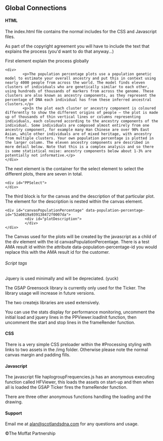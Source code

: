 ## Global Connections

#### HTML
The index.html file contains the normal includes for the CSS and Javascript files.

As part of the copyright agreement you will have to include the text that explains the process (you'd want to do that anyway…)

First element explain the process globally

```
<div>
        <p>The population percentage plots use a population genetic model to estimate your overall ancestry and put this in context using nearly 4000 people from across the world. The model finds eleven clusters of individuals who are genetically similar to each other, using hundreds of thousands of markers from across the genome. These clusters are also known as ancestry components, as they represent the percentage of DNA each individual has from these inferred ancestral clusters.</p>
        <p>In the plot each cluster or ancestry component is coloured differently to show the different origins of people – the plot is made up of thousands of thin vertical lines or columns representing individuals, each coloured according to the ancestry components of the individual. Some individuals are composed almost entirely from one ancestry component, for example many Han Chinese are over 90% East Asian, while other individuals are of mixed heritage, with ancestry from multiple clusters. Your own population percentage is plotted in the larger column. The eleven ancestry components are described in more detail below. Note that this is a complex analysis and so there is some statistical noise: ancestry components below about 1-3% are potentially not informative.</p>
</div>
```

The next element is the container for the select element to select the different plots, there are seven in total.

```
<div id="PPSelect">
</div>
```

The third block is for the canvas and the description of that particular plot. The element for the description is nested within the canvas element.

```
<div id="canvasPopulationPercentage" data-population-percentage-id="52a0819a939138472f0007da">
         <div id="plotDescription">
         </div>
</div>
```

The Canvas used for the plots will be created by the javascript as a child of the div element with the id canvasPopulationPercentage.
There is a test AMA result id within the attribute data-population-percentage-id you would replace this with the AMA result id for the customer.

###### Script tags

Jquery is used minimally and will be depreciated. (yuck)

The GSAP Greensock library is currently only used for the Ticker. The library usage will increase in future versions.

The two createjs libraries are used extensively.

You can use the stats display for performance monitoring, uncomment the initial load and jquery lines in the PPViewer.loadInit function, then uncomment the start and stop lines in the frameRender function.

#### CSS

There is a very simple CSS preloader within the #Processing styling with links to two assets in the /img folder. Otherwise please note the normal canvas margin and padding fills.

#### Javascript

The javascript file haplogroupFrequencies.js has an anonymous executing function called HFViewer, this loads the assets on start-up and then when all is loaded the GSAP Ticker fires the frameRender function.

There are three other anonymous functions handling the loading and the drawing.

#### Support

Email me at alan@scotlandsdna.com for any questions and usage.

©The Moffat Partnership
